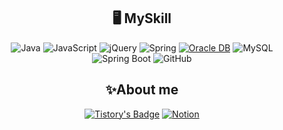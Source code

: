 <div align=center>

<h2>🖥 MySkill </h2>

![Java](https://img.shields.io/badge/Java-ED8B00?style=for-the-badge&logo=openjdk&logoColor=white)
![JavaScript](https://img.shields.io/badge/JavaScript-F7DF1E?style=for-the-badge&logo=JavaScript&logoColor=white)
![jQuery](https://img.shields.io/badge/jQuery-0769AD?style=for-the-badge&logo=jquery&logoColor=white)
![Spring](https://img.shields.io/badge/Spring-6DB33F?style=for-the-badge&logo=spring&logoColor=white)
[![Oracle DB](https://img.shields.io/badge/Oracle-F80000?style=for-the-badge&logo=oracle&logoColor=white)](https://www.oracle.com/)
![MySQL](https://img.shields.io/badge/MySQL-00000F?style=for-the-badge&logo=mysql&logoColor=white)
![Spring Boot](https://img.shields.io/badge/SpringBoot-6DB33F?style=for-the-badge&logo=springboot&logoColor=white)
![GitHub](https://img.shields.io/badge/GitHub-181717?style=for-the-badge&logo=github&logoColor=white)






<h2>✨About me </h2>

[![Tistory's Badge](https://github-readme-tistory-card.vercel.app/api/badge?name=재용의코딩공부&theme={insert_theme})](https://jaejae0813.tistory.com/)
[![Notion](https://img.shields.io/badge/Notion-Jae_Yong_Choi-6eff559abdf04b82afc33d90008f7bc4?style=for-the-badge&logo=notion)](https://www.notion.so/Jae-Yong-Choi-6eff559abdf04b82afc33d90008f7bc4)

</div>






<!---
choiyongyong0813/choiyongyong0813 is a ✨ special ✨ repository because its `README.md` (this file) appears on your GitHub profile.
You can click the Preview link to take a look at your changes.
--->
